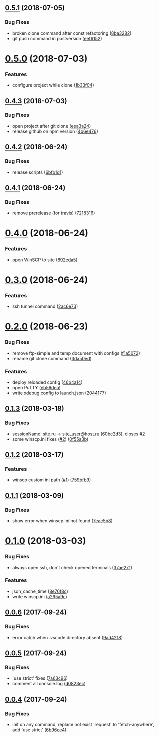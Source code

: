 <a name="0.5.1"></a>
## [0.5.1](https://github.com/viasite/vscode-viasite-ansible-sites/compare/v0.5.0...v0.5.1) (2018-07-05)


### Bug Fixes

* broken clone command after const refactoring ([8ba3282](https://github.com/viasite/vscode-viasite-ansible-sites/commit/8ba3282))
* git push command in postversion ([eef6152](https://github.com/viasite/vscode-viasite-ansible-sites/commit/eef6152))



<a name="0.5.0"></a>
# [0.5.0](https://github.com/viasite/vscode-viasite-ansible-sites/compare/v0.4.3...v0.5.0) (2018-07-03)


### Features

* configure project while clone ([1b33f04](https://github.com/viasite/vscode-viasite-ansible-sites/commit/1b33f04))



<a name="0.4.3"></a>
## [0.4.3](https://github.com/viasite/vscode-viasite-ansible-sites/compare/v0.4.2...v0.4.3) (2018-07-03)


### Bug Fixes

* open project after git clone ([eea3a24](https://github.com/viasite/vscode-viasite-ansible-sites/commit/eea3a24))
* release github on npm version ([4b6e476](https://github.com/viasite/vscode-viasite-ansible-sites/commit/4b6e476))



<a name="0.4.2"></a>
## [0.4.2](https://github.com/viasite/vscode-viasite-ansible-sites/compare/0.4.1...v0.4.2) (2018-06-24)


### Bug Fixes

* release scripts ([6bfb1d1](https://github.com/viasite/vscode-viasite-ansible-sites/commit/6bfb1d1))



<a name="0.4.1"></a>
## [0.4.1](https://github.com/viasite/vscode-viasite-ansible-sites/compare/0.4.0...0.4.1) (2018-06-24)


### Bug Fixes

* remove prerelease (for travis) ([7218316](https://github.com/viasite/vscode-viasite-ansible-sites/commit/7218316))



<a name="0.4.0"></a>
# [0.4.0](https://github.com/viasite/vscode-viasite-ansible-sites/compare/0.3.0...0.4.0) (2018-06-24)


### Features

* open WinSCP to site ([892eda5](https://github.com/viasite/vscode-viasite-ansible-sites/commit/892eda5))



<a name="0.3.0"></a>
# [0.3.0](https://github.com/viasite/vscode-viasite-ansible-sites/compare/0.2.0...0.3.0) (2018-06-24)


### Features

* ssh tunnel command ([2ac6e73](https://github.com/viasite/vscode-viasite-ansible-sites/commit/2ac6e73))



<a name="0.2.0"></a>
# [0.2.0](https://github.com/viasite/vscode-viasite-ansible-sites/compare/0.1.3...0.2.0) (2018-06-23)


### Bug Fixes

* remove ftp-simple and temp document with configs ([f1a5072](https://github.com/viasite/vscode-viasite-ansible-sites/commit/f1a5072))
* rename git clone command ([3da50ed](https://github.com/viasite/vscode-viasite-ansible-sites/commit/3da50ed))


### Features

* deploy reloaded config ([46b4a14](https://github.com/viasite/vscode-viasite-ansible-sites/commit/46b4a14))
* open PuTTY ([eb56dea](https://github.com/viasite/vscode-viasite-ansible-sites/commit/eb56dea))
* write xdebug config to launch.json ([2044177](https://github.com/viasite/vscode-viasite-ansible-sites/commit/2044177))



<a name="0.1.3"></a>
## [0.1.3](https://github.com/viasite/vscode-viasite-ansible-sites/compare/0.1.2...0.1.3) (2018-03-18)


### Bug Fixes

* sessionName: site.ru -> site_user@host.ru ([60bc2d3](https://github.com/viasite/vscode-viasite-ansible-sites/commit/60bc2d3)), closes [#2](https://github.com/viasite/vscode-viasite-ansible-sites/issues/2)
* some winscp.ini fixes ([#2](https://github.com/viasite/vscode-viasite-ansible-sites/issues/2)) ([0f55a3b](https://github.com/viasite/vscode-viasite-ansible-sites/commit/0f55a3b))



<a name="0.1.2"></a>
## [0.1.2](https://github.com/viasite/vscode-viasite-ansible-sites/compare/0.1.1...0.1.2) (2018-03-17)


### Features

* winscp custom ini path ([#1](https://github.com/viasite/vscode-viasite-ansible-sites/issues/1)) ([759bfb9](https://github.com/viasite/vscode-viasite-ansible-sites/commit/759bfb9))



<a name="0.1.1"></a>
## [0.1.1](https://github.com/viasite/vscode-viasite-ansible-sites/compare/v0.1.0...0.1.1) (2018-03-09)


### Bug Fixes

* show error when winscp.ini not found ([7eac5b8](https://github.com/viasite/vscode-viasite-ansible-sites/commit/7eac5b8))



<a name="0.1.0"></a>
# [0.1.0](https://github.com/viasite/vscode-viasite-ansible-sites/compare/v0.0.6...v0.1.0) (2018-03-03)


### Bug Fixes

* always open ssh, don't check opened terminals ([37ae271](https://github.com/viasite/vscode-viasite-ansible-sites/commit/37ae271))


### Features

* json_cache_time ([8e76f8c](https://github.com/viasite/vscode-viasite-ansible-sites/commit/8e76f8c))
* write winscp.ini ([a295a9c](https://github.com/viasite/vscode-viasite-ansible-sites/commit/a295a9c))



<a name="0.0.6"></a>
## [0.0.6](https://github.com/viasite/vscode-viasite-ansible-sites/compare/v0.0.5...v0.0.6) (2017-09-24)


### Bug Fixes

* error catch when .vscode directory absent ([9ad4218](https://github.com/viasite/vscode-viasite-ansible-sites/commit/9ad4218))



<a name="0.0.5"></a>
## [0.0.5](https://github.com/viasite/vscode-viasite-ansible-sites/compare/v0.0.4...v0.0.5) (2017-09-24)


### Bug Fixes

* 'use strict' fixes ([7a63c96](https://github.com/viasite/vscode-viasite-ansible-sites/commit/7a63c96))
* comment all console.log ([d0823ec](https://github.com/viasite/vscode-viasite-ansible-sites/commit/d0823ec))



<a name="0.0.4"></a>
## [0.0.4](https://github.com/viasite/vscode-viasite-ansible-sites/compare/6b96ee4...v0.0.4) (2017-09-24)


### Bug Fixes

* init on any command, replace not exist 'request' to 'fetch-anywhere', add 'use strict' ([6b96ee4](https://github.com/viasite/vscode-viasite-ansible-sites/commit/6b96ee4))




